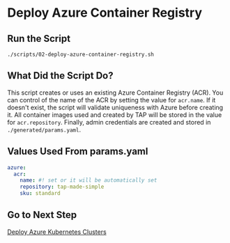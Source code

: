 # Deploy Azure Container Registry

## Run the Script

```shell
./scripts/02-deploy-azure-container-registry.sh
```

## What Did the Script Do?

This script creates or uses an existing Azure Container Registry (ACR). You can control of the name of the ACR by setting the value for `acr.name`. If it doesn't exist, the script will validate uniqueness with Azure before creating it. All container images used and created by TAP will be stored in the value for `acr.repository`. Finally, admin credentials are created and stored in `./generated/params.yaml`.

## Values Used From params.yaml

```yaml
azure:
  acr:
    name: #! set or it will be automatically set
    repository: tap-made-simple
    sku: standard
```

## Go to Next Step

[Deploy Azure Kubernetes Clusters](./03-deploy-azure-k8s-clusters.md)
